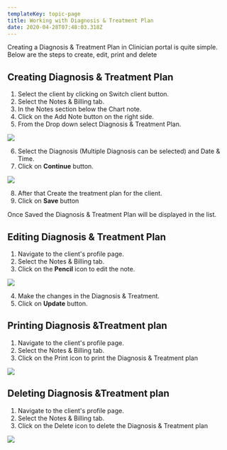```yaml
---
templateKey: topic-page
title: Working with Diagnosis & Treatment Plan
date: 2020-04-28T07:48:03.318Z
---
```

Creating a Diagnosis & Treatment Plan in Clinician portal is quite simple. Below are the steps to create, edit, print and delete 

## Creating Diagnosis & Treatment Plan

1. Select the client by clicking on Switch client button.
2. Select the Notes & Billing tab.
3. In the Notes section below the Chart note.
4. Click on the Add Note button on the right side.
5. From the Drop down select Diagnosis & Treatment Plan.

![](/img/dt_1.png)

6. Select the Diagnosis (Multiple Diagnosis can be selected) and Date & Time.
7. Click on **Continue** button. 

![](/img/dt_2.png)

8. After that Create the treatment plan for the client.
9. Click on **Save** button

Once Saved the Diagnosis & Treatment Plan will be displayed in the list.

## Editing Diagnosis & Treatment Plan

1. Navigate to the client's profile page.
2. Select the Notes & Billing tab.
3. Click on the **Pencil** icon to edit the note.

![](/img/dt_4.png)

4. Make the changes in the Diagnosis & Treatment.
5. Click on **Update** button.

## Printing Diagnosis &Treatment plan

1. Navigate to the client's profile page.
2. Select the Notes & Billing tab.
3. Click on the Print icon to print the Diagnosis & Treatment plan

![](/img/dt_3.png)

## Deleting Diagnosis &Treatment plan

1. Navigate to the client's profile page.
2. Select the Notes & Billing tab.
3. Click on the Delete icon to delete the Diagnosis & Treatment plan

![](/img/dt_3.png)
